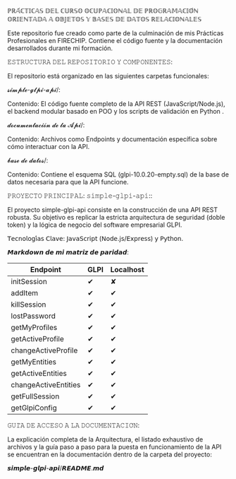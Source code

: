 
ℙℝ𝔸́ℂ𝕋𝕀ℂ𝔸𝕊 𝔻𝔼𝕃 ℂ𝕌ℝ𝕊𝕆 𝕆ℂ𝕌ℙ𝔸ℂ𝕀𝕆ℕ𝔸𝕃 𝔻𝔼 ℙℝ𝕆𝔾ℝ𝔸𝕄𝔸ℂ𝕀𝕆́ℕ 𝕆ℝ𝕀𝔼ℕ𝕋𝔸𝔻𝔸 𝔸 𝕆𝔹𝕁𝔼𝕋𝕆𝕊 𝕐 𝔹𝔸𝕊𝔼𝕊 𝔻𝔼 𝔻𝔸𝕋𝕆𝕊 ℝ𝔼𝕃𝔸ℂ𝕀𝕆ℕ𝔸𝕃𝔼𝕊

Este repositorio fue creado como parte de la culminación de mis Prácticas Profesionales en FIRECHIP. Contiene el código fuente y la documentación desarrollados durante mi formación.

𝙴𝚂𝚃𝚁𝚄𝙲𝚃𝚄𝚁𝙰 𝙳𝙴𝙻 𝚁𝙴𝙿𝙾𝚂𝙸𝚃𝙾𝚁𝙸𝙾 𝚈 𝙲𝙾𝙼𝙿𝙾𝙽𝙴𝙽𝚃𝙴𝚂:

El repositorio está organizado en las siguientes carpetas funcionales:

𝓼𝓲𝓶𝓹𝓵𝓮-𝓰𝓵𝓹𝓲-𝓪𝓹𝓲/:

Contenido: El código fuente completo de la API REST (JavaScript/Node.js), el backend modular basado en POO y los scripts de validación en Python .

𝓭𝓸𝓬𝓾𝓶𝓮𝓷𝓽𝓪𝓬𝓲𝓸́𝓷 𝓭𝓮 𝓵𝓪 𝓐𝓹𝓲/:

Contenido: Archivos como Endpoints y documentación específica sobre cómo interactuar con la API.

𝓫𝓪𝓼𝓮 𝓭𝓮 𝓭𝓪𝓽𝓸𝓼/:

Contenido: Contiene el esquema SQL (glpi-10.0.20-empty.sql) de la base de datos necesaria para que la API funcione.

𝙿𝚁𝙾𝚈𝙴𝙲𝚃𝙾 𝙿𝚁𝙸𝙽𝙲𝙸𝙿𝙰𝙻: 𝚜𝚒𝚖𝚙𝚕𝚎-𝚐𝚕𝚙𝚒-𝚊𝚙𝚒::

El proyecto simple-glpi-api consiste en la construcción de una API REST robusta. Su objetivo es replicar la estricta arquitectura de seguridad (doble token) y la lógica de negocio del software empresarial GLPI.

𝖳𝖾𝖼𝗇𝗈𝗅𝗈𝗀𝗂́𝖺𝗌 𝖢𝗅𝖺𝗏𝖾: 𝖩𝖺𝗏𝖺𝖲𝖼𝗋𝗂𝗉𝗍 (𝖭𝗈𝖽𝖾.𝗃𝗌/𝖤𝗑𝗉𝗋𝖾𝗌𝗌) 𝗒 𝖯𝗒𝗍𝗁𝗈𝗇.

𝙈𝙖𝙧𝙠𝙙𝙤𝙬𝙣 𝙙𝙚 𝙢𝙞 𝙢𝙖𝙩𝙧𝙞𝙯 𝙙𝙚 𝙥𝙖𝙧𝙞𝙙𝙖𝙙:

| Endpoint              | GLPI | Localhost |
|-----------------------|------|-----------|
| initSession           | ✔    | ✘         |
| addItem               | ✔    | ✔         |
| killSession           | ✔    | ✔         |
| lostPassword          | ✔    | ✔         |
| getMyProfiles         | ✔    | ✔         |
| getActiveProfile      | ✔    | ✔         |
| changeActiveProfile   | ✔    | ✔         |
| getMyEntities         | ✔    | ✔         |
| getActiveEntities     | ✔    | ✔         |
| changeActiveEntities  | ✔    | ✔         |
| getFullSession        | ✔    | ✔         |
| getGlpiConfig         | ✔    | ✔         |

𝙶𝚄𝙸́𝙰 𝙳𝙴 𝙰𝙲𝙲𝙴𝚂𝙾 𝙰 𝙻𝙰 𝙳𝙾𝙲𝚄𝙼𝙴𝙽𝚃𝙰𝙲𝙸𝙾́𝙽:

La explicación completa de la Arquitectura, el listado exhaustivo de archivos y la guía paso a paso para la puesta en funcionamiento de la API se encuentran en la documentación dentro de la carpeta del proyecto:

𝙨𝙞𝙢𝙥𝙡𝙚-𝙜𝙡𝙥𝙞-𝙖𝙥𝙞/𝙍𝙀𝘼𝘿𝙈𝙀.𝙢𝙙
